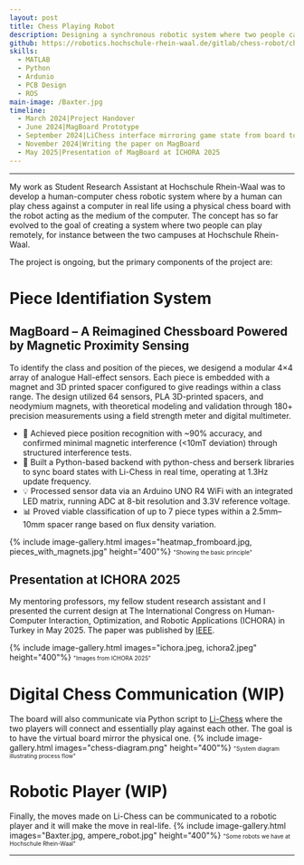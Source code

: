 ```yaml
---
layout: post
title: Chess Playing Robot
description: Designing a synchronous robotic system where two people can play chess against each other remotely using robots.
github: https://robotics.hochschule-rhein-waal.de/gitlab/chess-robot/chess-playing-robot
skills: 
  - MATLAB
  - Python
  - Ardunio
  - PCB Design
  - ROS
main-image: /Baxter.jpg
timeline: 
  - March 2024|Project Handover
  - June 2024|MagBoard Prototype
  - September 2024|LiChess interface mirroring game state from board to computer
  - November 2024|Writing the paper on MagBoard
  - May 2025|Presentation of MagBoard at ICHORA 2025
---
```


---
My work as Student Research Assistant at Hochschule Rhein-Waal was to develop a human-computer chess robotic system where by a human can play chess against a computer in real life using a physical chess board with the robot acting as the medium of the computer. The concept has so far evolved to the goal of creating a system where two people can play remotely, for instance between the two campuses at Hochschule Rhein-Waal.

The project is ongoing, but the primary components of the project are: 

# Piece Identifiation System
## MagBoard – A Reimagined Chessboard Powered by Magnetic Proximity Sensing
To identify the class and position of the pieces, we desigend a modular 4×4 array of analogue Hall-effect sensors. Each piece is embedded with a magnet and 3D printed spacer configured to give readings within a class range. The design utilized 64 sensors, PLA 3D-printed spacers, and neodymium magnets, with theoretical modeling and validation through 180+ precision measurements using a field strength meter and digital multimeter.
- 🧲 Achieved piece position recognition with ~90% accuracy, and confirmed minimal magnetic interference (<10mT deviation) through structured interference tests.
- 🐍 Built a Python-based backend with python-chess and berserk libraries to sync board states with Li-Chess in real time, operating at 1.3Hz update frequency.
- 💡 Processed sensor data via an Arduino UNO R4 WiFi with an integrated LED matrix, running ADC at 8-bit resolution and 3.3V reference voltage.
- 📊 Proved viable classification of up to 7 piece types within a 2.5mm–10mm spacer range based on flux density variation.

{% include image-gallery.html images="heatmap_fromboard.jpg, pieces_with_magnets.jpg" height="400"%}
<span style="font-size: 10px">"Showing the basic principle"</span>  

## Presentation at ICHORA 2025
My mentoring professors, my fellow student research assistant and I presented the current design at The International Congress on Human-Computer Interaction, Optimization, and Robotic Applications (ICHORA) in Turkey in May 2025. The paper was published by [IEEE](https://ieeexplore.ieee.org/document/11016842).

{% include image-gallery.html images="ichora.jpeg, ichora2.jpeg" height="400"%}
<span style="font-size: 10px">"Images from ICHORA 2025"</span>  

# Digital Chess Communication (WIP)
The board will also communicate via Python script to [Li-Chess](https://lichess.org/) where the two players will connect and essentially play against each other. The goal is to have the virtual board mirror the physical one. 
{% include image-gallery.html images="chess-diagram.png" height="400"%}
<span style="font-size: 10px">"System diagram illustrating process flow"</span>  

# Robotic Player (WIP)
Finally, the moves made on Li-Chess can be communicated to a robotic player and it will make the move in real-life. 
{% include image-gallery.html images="Baxter.jpg, ampere_robot.jpg" height="400"%}
<span style="font-size: 10px">"Some robots we have at Hochschule Rhein-Waal"</span>
  
---